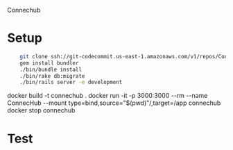Connechub

# Setup

```bash
    git clone ssh://git-codecommit.us-east-1.amazonaws.com/v1/repos/ConnecHub
    gem install bundler
    ./bin/bundle install
    ./bin/rake db:migrate
    ./bin/rails server -e development
```

docker build -t connechub .
docker run -it -p 3000:3000 --rm  --name ConnecHub --mount type=bind,source="$(pwd)"/,target=/app connechub
docker stop connechub

# Test

```bash

```